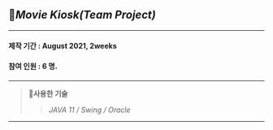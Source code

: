 ## 🎥*Movie Kiosk(Team Project)*    
***
#### 제작 기간 : August 2021, 2weeks
#### 참여 인원 : 6 명.  
***
 >📌**사용한 기술**     
 > >_JAVA 11 / Swing / Oracle_
***


